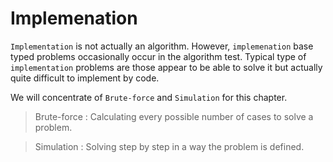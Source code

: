 # Implemenation

`Implementation` is not actually an algorithm. However, `implemenation` base 
typed problems occasionally occur in the algorithm test. Typical type
of `implementation` problems are those appear to be able to solve it
but actually quite difficult to implement by code. 

We will concentrate of `Brute-force` and `Simulation` for this chapter. 

> Brute-force : Calculating every possible number of cases to solve a problem.

> Simulation : Solving step by step in a way the problem is defined.   

